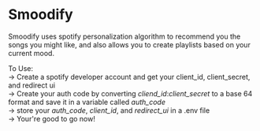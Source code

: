 # Smoodify
Smoodify uses spotify personalization algorithm to recommend you the songs you might like, and also allows you to create playlists based on your current mood.


To Use: </br>
-> Create a spotify developer account and get your client_id, client_secret, and redirect ui</br>
-> Create your auth code by converting *cliend_id*:*client_secret* to a base 64 format and save it in a variable called *auth_code*</br>
-> store your *auth_code*, *client_id*, and *redirect_ui* in a .env file</br>
-> Your're good to go now!</br>
